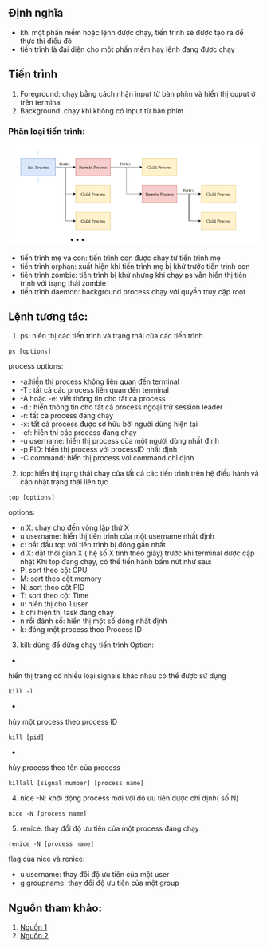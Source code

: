 ## Định nghĩa
- khi một phần mềm hoặc lệnh được chạy, tiến trình sẽ được tạo ra để thực thi điều đó
- tiến trình là đại diện cho một phần mềm hay lệnh đang được chạy
## Tiến trình
1. Foreground: chạy bằng cách nhận input từ bàn phím và hiển thị ouput ở trên terminal
2. Background: chạy khi không có input từ bàn phím
### Phân loại tiến trình:
![Process](./images/process.png)
- tiến trình mẹ và con: tiến trình con được chạy từ tiến trình mẹ
- tiến trình orphan: xuất hiện khi tiến trình mẹ bị khử trước tiến trình con
- tiến trình zombie: tiến trình bị khử nhưng khi chạy ps vẫn hiển thị tiến trình với trạng thái zombie
- tiến trình daemon: background process chạy với quyền truy cập root
## Lệnh tương tác:
1. ps: hiển thị các tiến trình và trạng thái của các tiến trình
```
ps [options] 
```
process options:
+ -a:hiển thị process không liên quan đến terminal
+ -T : tất cả các process liên quan đến terminal
+ -A hoặc -e: viết thông tin cho tất cả process
+ -d : hiển thông tin cho tất cả process ngoại trừ session leader
+ -r: tất cả process đang chạy
+ -x: tất cả process được sở hữu bởi người dùng hiện tại
+ -ef: hiển thị các process đang chạy
+ -u username: hiển thị process của một người dùng nhất định
+ -p PID: hiển thị process với processID nhất định
+ -C command: hiển thị process với command chỉ định
2. top: hiển thị trạng thái chạy của tất cả các tiến trình trên hệ điều hành và cập nhật trạng thái liên tục
```
top [options]
```

options:
- n X: chạy cho đến vòng lặp thứ X
- u username: hiển thị tiến trình của một username nhất định
- c: bắt đầu top với tiến trình bị đóng gần nhất
- d X: đặt thời gian X ( hệ số X tính theo giây) trước khi terminal được cập nhật
Khi top đang chạy, có thể tiến hành bấm nút như sau:
- P: sort theo cột CPU
- M: sort theo cột memory
- N: sort theo cột PID
- T: sort theo cột Time
- u: hiển thị cho 1 user
- l: chỉ hiện thị task đang chạy
- n rồi đánh số: hiển thị một số dòng nhất định
- k: đóng một process theo Process ID
3. kill: dùng để dừng chạy tiến trình
Option:
+ 
hiển thị trang có nhiều loại signals khác nhau có thể được sử dụng
```
kill -l
```
+ 
hủy một process theo process ID
```
kill [pid]
```
+ 
hủy process theo tên của process 
```
killall [signal number] [process name]
```


4. nice -N: khởi động process mới với độ ưu tiên được chỉ định( số N)
```
nice -N [process name]
```
5. renice: thay đổi độ ưu tiên của một process đang chạy
```
renice -N [process name]
```
flag của nice và renice:
- u username: thay đổi độ ưu tiên của một user
- g groupname: thay đổi độ ưu tiên của một group

## Nguồn tham khảo:
1. [Nguồn 1](https://hoclaptrinh.vn/tutorial/hoc-unix/quan-ly-tien-trinh-trong-unix-linux)
2. [Nguồn 2](https://www.hostinger.vn/huong-dan/cach-kill-proccess-linux)

